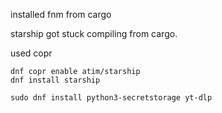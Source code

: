 installed fnm from cargo

starship got stuck compiling from cargo.

used copr

```
dnf copr enable atim/starship
dnf install starship

sudo dnf install python3-secretstorage yt-dlp

```

